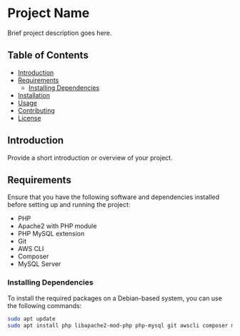 # Project Name

Brief project description goes here.

## Table of Contents

- [Introduction](#introduction)
- [Requirements](#requirements)
  - [Installing Dependencies](#installing-dependencies)
- [Installation](#installation)
- [Usage](#usage)
- [Contributing](#contributing)
- [License](#license)

## Introduction

Provide a short introduction or overview of your project.

## Requirements

Ensure that you have the following software and dependencies installed before setting up and running the project:

- PHP
- Apache2 with PHP module
- PHP MySQL extension
- Git
- AWS CLI
- Composer
- MySQL Server

### Installing Dependencies

To install the required packages on a Debian-based system, you can use the following commands:

```bash
sudo apt update
sudo apt install php libapache2-mod-php php-mysql git awscli composer mysql-server
